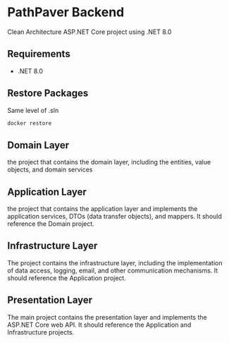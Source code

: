 # PathPaver Backend
Clean Architecture ASP.NET Core project using .NET 8.0

## Requirements
- .NET 8.0

## Restore Packages
Same level of .sln
```sh
docker restore
```

## Domain Layer 
the project that contains the domain layer, including the entities, value objects, and domain services

## Application Layer 
the project that contains the application layer and implements the application services, DTOs (data transfer objects), and mappers. It should reference the Domain project.

## Infrastructure Layer 
The project contains the infrastructure layer, including the implementation of data access, logging, email, and other communication mechanisms. It should reference the Application project.

## Presentation Layer 
The main project contains the presentation layer and implements the ASP.NET Core web API. It should reference the Application and Infrastructure projects.
